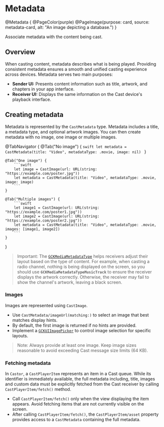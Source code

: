 # Metadata

@Metadata {
    @PageColor(purple)
    @PageImage(purpose: card, source: metadata-card, alt: "An image depicting a database.")
}

Associate metadata with the content being cast.

## Overview

When casting content, metadata describes what is being played. Providing consistent metadata ensures a smooth and unified casting experience across devices. Metadata serves two main purposes:

- **Sender UI:** Presents content information such as title, artwork, and chapters in your app interface.
- **Receiver UI:** Displays the same information on the Cast device's playback interface.

## Creating metadata

Metadata is represented by the ``CastMetadata`` type. Metadata includes a title, a metadata type, and optional artwork images. You can then create metadata with no image, one image or multiple images.

@TabNavigator {
    @Tab("No image") {
        ```swift
        let metadata = CastMetadata(title: "Video", metadataType: .movie, image: nil)
        ```
    }

    @Tab("One image") {
        ```swift
        let image = CastImage(url: URL(string: "https://example.com/poster.jpg"))
        let metadata = CastMetadata(title: "Video", metadataType: .movie, image: image)
        ```
    }

    @Tab("Multiple images") {
        ```swift
        let image1 = CastImage(url: URL(string: "https://example.com/poster1.jpg"))
        let image2 = CastImage(url: URL(string: "https://example.com/poster2.jpg"))
        let metadata = CastMetadata(title: "Video", metadataType: .movie, images: [image1, image2])
        ```
    }
}

> Important: The [`GCKMediaMetadataType`](https://developers.google.com/cast/docs/reference/ios/g_c_k_media_metadata_8h#a24f7de80a98dfc6f8626c01167a97a6a) helps receivers adjust their layout based on the type of content. For example, when casting a radio channel, nothing is being displayed on the screen, so you should use **`GCKMediaMetadataTypeMusicTrack`** to ensure the receiver displays the artwork correctly. Otherwise, the receiver may fail to show the channel's artwork, leaving a black screen.

### Images

Images are represented using ``CastImage``.

- Use ``CastMetadata/imageUrl(matching:)`` to select an image that best matches display hints.
- By default, the first image is returned if no hints are provided.
- Implement a [`GCKUIImagePicker`](https://developers.google.com/cast/docs/reference/ios/protocol_g_c_k_u_i_image_picker-p?hl=en) to control image selection for specific layouts.

> Note: Always provide at least one image. Keep image sizes reasonable to avoid exceeding Cast message size limits (64 KB).

### Fetching metadata

In ``Castor``, a ``CastPlayerItem`` represents an item in a Cast queue. While its identifier is immediately available, the full metadata including, title, images and custom data must be explicitly fetched from the Cast receiver by calling ``CastPlayerItem/fetch()`` method.

- Call ``CastPlayerItem/fetch()`` only when the view displaying the item appears. Avoid fetching items that are not currently visible on the screen.
- After calling ``CastPlayerItem/fetch()``, the ``CastPlayerItem/asset`` property provides access to a ``CastMetadata`` containing the full metadata.

